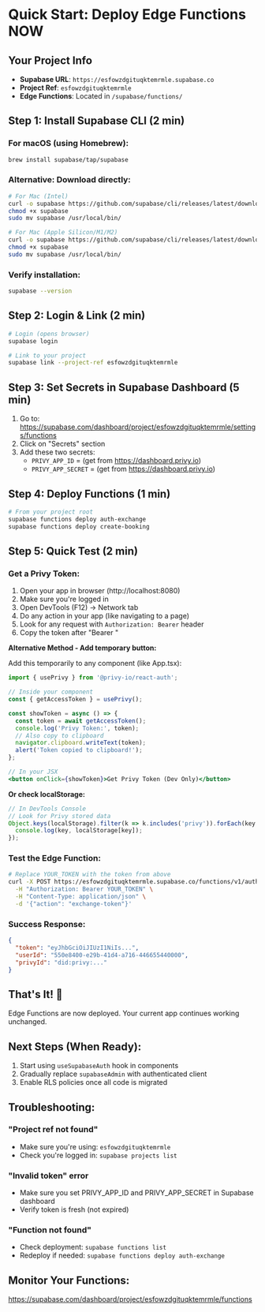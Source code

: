 # Quick Start: Deploy Edge Functions NOW

## Your Project Info
- **Supabase URL**: `https://esfowzdgituqktemrmle.supabase.co`
- **Project Ref**: `esfowzdgituqktemrmle`
- **Edge Functions**: Located in `/supabase/functions/`

## Step 1: Install Supabase CLI (2 min)

### For macOS (using Homebrew):
```bash
brew install supabase/tap/supabase
```

### Alternative: Download directly:
```bash
# For Mac (Intel)
curl -o supabase https://github.com/supabase/cli/releases/latest/download/supabase-darwin-amd64
chmod +x supabase
sudo mv supabase /usr/local/bin/

# For Mac (Apple Silicon/M1/M2)
curl -o supabase https://github.com/supabase/cli/releases/latest/download/supabase-darwin-arm64
chmod +x supabase
sudo mv supabase /usr/local/bin/
```

### Verify installation:
```bash
supabase --version
```

## Step 2: Login & Link (2 min)
```bash
# Login (opens browser)
supabase login

# Link to your project
supabase link --project-ref esfowzdgituqktemrmle
```

## Step 3: Set Secrets in Supabase Dashboard (5 min)

1. Go to: https://supabase.com/dashboard/project/esfowzdgituqktemrmle/settings/functions
2. Click on "Secrets" section
3. Add these two secrets:
   - `PRIVY_APP_ID` = (get from https://dashboard.privy.io)
   - `PRIVY_APP_SECRET` = (get from https://dashboard.privy.io)

## Step 4: Deploy Functions (1 min)
```bash
# From your project root
supabase functions deploy auth-exchange
supabase functions deploy create-booking
```

## Step 5: Quick Test (2 min)

### Get a Privy Token:
1. Open your app in browser (http://localhost:8080)
2. Make sure you're logged in
3. Open DevTools (F12) → Network tab
4. Do any action in your app (like navigating to a page)
5. Look for any request with `Authorization: Bearer` header
6. Copy the token after "Bearer "

**Alternative Method - Add temporary button:**

Add this temporarily to any component (like App.tsx):
```jsx
import { usePrivy } from '@privy-io/react-auth';

// Inside your component
const { getAccessToken } = usePrivy();

const showToken = async () => {
  const token = await getAccessToken();
  console.log('Privy Token:', token);
  // Also copy to clipboard
  navigator.clipboard.writeText(token);
  alert('Token copied to clipboard!');
};

// In your JSX
<button onClick={showToken}>Get Privy Token (Dev Only)</button>
```

**Or check localStorage:**
```javascript
// In DevTools Console
// Look for Privy stored data
Object.keys(localStorage).filter(k => k.includes('privy')).forEach(key => {
  console.log(key, localStorage[key]);
});
```

### Test the Edge Function:
```bash
# Replace YOUR_TOKEN with the token from above
curl -X POST https://esfowzdgituqktemrmle.supabase.co/functions/v1/auth-exchange \
  -H "Authorization: Bearer YOUR_TOKEN" \
  -H "Content-Type: application/json" \
  -d '{"action": "exchange-token"}'
```

### Success Response:
```json
{
  "token": "eyJhbGciOiJIUzI1NiIs...",
  "userId": "550e8400-e29b-41d4-a716-446655440000",
  "privyId": "did:privy:..."
}
```

## That's It! 🎉

Edge Functions are now deployed. Your current app continues working unchanged.

## Next Steps (When Ready):
1. Start using `useSupabaseAuth` hook in components
2. Gradually replace `supabaseAdmin` with authenticated client
3. Enable RLS policies once all code is migrated

## Troubleshooting:

### "Project ref not found"
- Make sure you're using: `esfowzdgituqktemrmle`
- Check you're logged in: `supabase projects list`

### "Invalid token" error
- Make sure you set PRIVY_APP_ID and PRIVY_APP_SECRET in Supabase dashboard
- Verify token is fresh (not expired)

### "Function not found"
- Check deployment: `supabase functions list`
- Redeploy if needed: `supabase functions deploy auth-exchange`

## Monitor Your Functions:
https://supabase.com/dashboard/project/esfowzdgituqktemrmle/functions